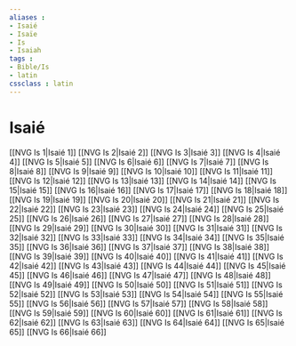 ```yaml
---
aliases : 
- Isaié
- Isaïe
- Is
- Isaiah
tags : 
- Bible/Is
- latin
cssclass : latin
---
```


# Isaié

[[NVG Is 1|Isaié 1]]
[[NVG Is 2|Isaié 2]]
[[NVG Is 3|Isaié 3]]
[[NVG Is 4|Isaié 4]]
[[NVG Is 5|Isaié 5]]
[[NVG Is 6|Isaié 6]]
[[NVG Is 7|Isaié 7]]
[[NVG Is 8|Isaié 8]]
[[NVG Is 9|Isaié 9]]
[[NVG Is 10|Isaié 10]]
[[NVG Is 11|Isaié 11]]
[[NVG Is 12|Isaié 12]]
[[NVG Is 13|Isaié 13]]
[[NVG Is 14|Isaié 14]]
[[NVG Is 15|Isaié 15]]
[[NVG Is 16|Isaié 16]]
[[NVG Is 17|Isaié 17]]
[[NVG Is 18|Isaié 18]]
[[NVG Is 19|Isaié 19]]
[[NVG Is 20|Isaié 20]]
[[NVG Is 21|Isaié 21]]
[[NVG Is 22|Isaié 22]]
[[NVG Is 23|Isaié 23]]
[[NVG Is 24|Isaié 24]]
[[NVG Is 25|Isaié 25]]
[[NVG Is 26|Isaié 26]]
[[NVG Is 27|Isaié 27]]
[[NVG Is 28|Isaié 28]]
[[NVG Is 29|Isaié 29]]
[[NVG Is 30|Isaié 30]]
[[NVG Is 31|Isaié 31]]
[[NVG Is 32|Isaié 32]]
[[NVG Is 33|Isaié 33]]
[[NVG Is 34|Isaié 34]]
[[NVG Is 35|Isaié 35]]
[[NVG Is 36|Isaié 36]]
[[NVG Is 37|Isaié 37]]
[[NVG Is 38|Isaié 38]]
[[NVG Is 39|Isaié 39]]
[[NVG Is 40|Isaié 40]]
[[NVG Is 41|Isaié 41]]
[[NVG Is 42|Isaié 42]]
[[NVG Is 43|Isaié 43]]
[[NVG Is 44|Isaié 44]]
[[NVG Is 45|Isaié 45]]
[[NVG Is 46|Isaié 46]]
[[NVG Is 47|Isaié 47]]
[[NVG Is 48|Isaié 48]]
[[NVG Is 49|Isaié 49]]
[[NVG Is 50|Isaié 50]]
[[NVG Is 51|Isaié 51]]
[[NVG Is 52|Isaié 52]]
[[NVG Is 53|Isaié 53]]
[[NVG Is 54|Isaié 54]]
[[NVG Is 55|Isaié 55]]
[[NVG Is 56|Isaié 56]]
[[NVG Is 57|Isaié 57]]
[[NVG Is 58|Isaié 58]]
[[NVG Is 59|Isaié 59]]
[[NVG Is 60|Isaié 60]]
[[NVG Is 61|Isaié 61]]
[[NVG Is 62|Isaié 62]]
[[NVG Is 63|Isaié 63]]
[[NVG Is 64|Isaié 64]]
[[NVG Is 65|Isaié 65]]
[[NVG Is 66|Isaié 66]]
